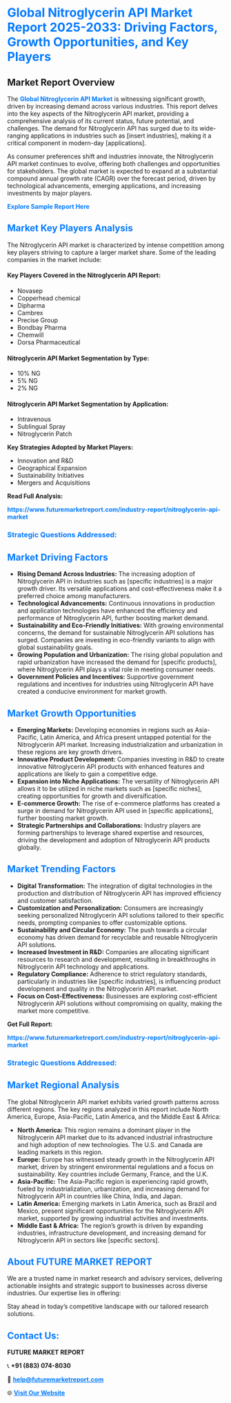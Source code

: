 <h1 style="color: #007BFF;">Global Nitroglycerin API Market Report 2025-2033: Driving Factors, Growth Opportunities, and Key Players</h1>

<section id="overview">
<h2>Market Report Overview</h2>
<p>The <a href="https://www.futuremarketreport.com/industry-report/nitroglycerin-api-market" style="color: #007BFF; text-decoration: none;"><strong>Global Nitroglycerin API Market</strong></a> is witnessing significant growth, driven by increasing demand across various industries. This report delves into the key aspects of the Nitroglycerin API market, providing a comprehensive analysis of its current status, future potential, and challenges. The demand for Nitroglycerin API has surged due to its wide-ranging applications in industries such as [insert industries], making it a critical component in modern-day [applications].</p>
<p>As consumer preferences shift and industries innovate, the Nitroglycerin API market continues to evolve, offering both challenges and opportunities for stakeholders. The global market is expected to expand at a substantial compound annual growth rate (CAGR) over the forecast period, driven by technological advancements, emerging applications, and increasing investments by major players.</p>
</section>

<section id="overview">
<p><a href="https://www.futuremarketreport.com/request-sample/reportId=28681" style="color: #007BFF; text-decoration: none;"><strong>Explore Sample Report Here</strong></a></p>
</section>

<section id="key-players">
<h2 style="color: #007BFF;">Market Key Players Analysis</h2>
<p>The Nitroglycerin API market is characterized by intense competition among key players striving to capture a larger market share. Some of the leading companies in the market include:</p>
<h4>Key Players Covered in the Nitroglycerin API Report:</h4>
<ul><li>Novasep</li><li>Copperhead chemical</li><li>Dipharma</li><li>Cambrex</li><li>Precise Group</li><li>Bondbay Pharma</li><li>Chemwill</li><li>Dorsa Pharmaceutical</li></ul>
<h4>Nitroglycerin API Market Segmentation by Type:</h4>
<ul><li>10% NG</li><li>5% NG</li><li>2% NG</li></ul>

<h4>Nitroglycerin API Market Segmentation by Application:</h4>
<ul><li>Intravenous</li><li>Sublingual Spray</li><li>Nitroglycerin Patch</li></ul>
<p><strong>Key Strategies Adopted by Market Players:</strong></p>
<ul>
<li>Innovation and R&D</li>
<li>Geographical Expansion</li>
<li>Sustainability Initiatives</li>
<li>Mergers and Acquisitions</li>
</ul>
</section>

<section>
<p><strong>Read Full Analysis: </strong></p><a href="https://www.futuremarketreport.com/industry-report/nitroglycerin-api-market" style="color: #007BFF; text-decoration: none;"><strong>https://www.futuremarketreport.com/industry-report/nitroglycerin-api-market</strong></a>
<h3 style="color: #007BFF;">Strategic Questions Addressed:</h3>
</section>

<section id="driving-factors">
<h2 style="color: #007BFF;">Market Driving Factors</h2>
<ul>
<li><strong>Rising Demand Across Industries:</strong> The increasing adoption of Nitroglycerin API in industries such as [specific industries] is a major growth driver. Its versatile applications and cost-effectiveness make it a preferred choice among manufacturers.</li>
<li><strong>Technological Advancements:</strong> Continuous innovations in production and application technologies have enhanced the efficiency and performance of Nitroglycerin API, further boosting market demand.</li>
<li><strong>Sustainability and Eco-Friendly Initiatives:</strong> With growing environmental concerns, the demand for sustainable Nitroglycerin API solutions has surged. Companies are investing in eco-friendly variants to align with global sustainability goals.</li>
<li><strong>Growing Population and Urbanization:</strong> The rising global population and rapid urbanization have increased the demand for [specific products], where Nitroglycerin API plays a vital role in meeting consumer needs.</li>
<li><strong>Government Policies and Incentives:</strong> Supportive government regulations and incentives for industries using Nitroglycerin API have created a conducive environment for market growth.</li>
</ul>
</section>

<section id="growth-opportunities">
<h2 style="color: #007BFF;">Market Growth Opportunities</h2>
<ul>
<li><strong>Emerging Markets:</strong> Developing economies in regions such as Asia-Pacific, Latin America, and Africa present untapped potential for the Nitroglycerin API market. Increasing industrialization and urbanization in these regions are key growth drivers.</li>
<li><strong>Innovative Product Development:</strong> Companies investing in R&D to create innovative Nitroglycerin API products with enhanced features and applications are likely to gain a competitive edge.</li>
<li><strong>Expansion into Niche Applications:</strong> The versatility of Nitroglycerin API allows it to be utilized in niche markets such as [specific niches], creating opportunities for growth and diversification.</li>
<li><strong>E-commerce Growth:</strong> The rise of e-commerce platforms has created a surge in demand for Nitroglycerin API used in [specific applications], further boosting market growth.</li>
<li><strong>Strategic Partnerships and Collaborations:</strong> Industry players are forming partnerships to leverage shared expertise and resources, driving the development and adoption of Nitroglycerin API products globally.</li>
</ul>
</section>

<section id="trending-factors">
<h2 style="color: #007BFF;">Market Trending Factors</h2>
<ul>
<li><strong>Digital Transformation:</strong> The integration of digital technologies in the production and distribution of Nitroglycerin API has improved efficiency and customer satisfaction.</li>
<li><strong>Customization and Personalization:</strong> Consumers are increasingly seeking personalized Nitroglycerin API solutions tailored to their specific needs, prompting companies to offer customizable options.</li>
<li><strong>Sustainability and Circular Economy:</strong> The push towards a circular economy has driven demand for recyclable and reusable Nitroglycerin API solutions.</li>
<li><strong>Increased Investment in R&D:</strong> Companies are allocating significant resources to research and development, resulting in breakthroughs in Nitroglycerin API technology and applications.</li>
<li><strong>Regulatory Compliance:</strong> Adherence to strict regulatory standards, particularly in industries like [specific industries], is influencing product development and quality in the Nitroglycerin API market.</li>
<li><strong>Focus on Cost-Effectiveness:</strong> Businesses are exploring cost-efficient Nitroglycerin API solutions without compromising on quality, making the market more competitive.</li>
</ul>
</section>

<section>
<p><strong>Get Full Report: </strong></p><a href="https://www.futuremarketreport.com/industry-report/nitroglycerin-api-market" style="color: #007BFF; text-decoration: none;"><strong>https://www.futuremarketreport.com/industry-report/nitroglycerin-api-market</strong></a>
<h3 style="color: #007BFF;">Strategic Questions Addressed:</h3>
</section>


<section id="regional-analysis">
<h2 style="color: #007BFF;">Market Regional Analysis</h2>
<p>The global Nitroglycerin API market exhibits varied growth patterns across different regions. The key regions analyzed in this report include North America, Europe, Asia-Pacific, Latin America, and the Middle East & Africa:</p>
<ul>
<li><strong>North America:</strong> This region remains a dominant player in the Nitroglycerin API market due to its advanced industrial infrastructure and high adoption of new technologies. The U.S. and Canada are leading markets in this region.</li>
<li><strong>Europe:</strong> Europe has witnessed steady growth in the Nitroglycerin API market, driven by stringent environmental regulations and a focus on sustainability. Key countries include Germany, France, and the U.K.</li>
<li><strong>Asia-Pacific:</strong> The Asia-Pacific region is experiencing rapid growth, fueled by industrialization, urbanization, and increasing demand for Nitroglycerin API in countries like China, India, and Japan.</li>
<li><strong>Latin America:</strong> Emerging markets in Latin America, such as Brazil and Mexico, present significant opportunities for the Nitroglycerin API market, supported by growing industrial activities and investments.</li>
<li><strong>Middle East & Africa:</strong> The region’s growth is driven by expanding industries, infrastructure development, and increasing demand for Nitroglycerin API in sectors like [specific sectors].</li>
</ul>
</section>

<footer>
<h2 style="color: #007BFF;">About FUTURE MARKET REPORT</h2>
<p>We are a trusted name in market research and advisory services, delivering actionable insights and strategic support to businesses across diverse industries. Our expertise lies in offering:</p>

<p>Stay ahead in today’s competitive landscape with our tailored research solutions.</p>

<h2 style="color: #007BFF;">Contact Us:</h2>
<p><strong>FUTURE MARKET REPORT</strong></p>
<p>📞 <strong>+91 (883) 074-8030</strong></p>
<p>📧 <strong><a href="mailto:help@futuremarketreport.com" style="color: #007BFF;">help@futuremarketreport.com</a></strong></p>
<p>🌐 <strong><a href="https://www.futuremarketreport.com/" style="color: #007BFF;">Visit Our Website</a></strong></p>
</footer>